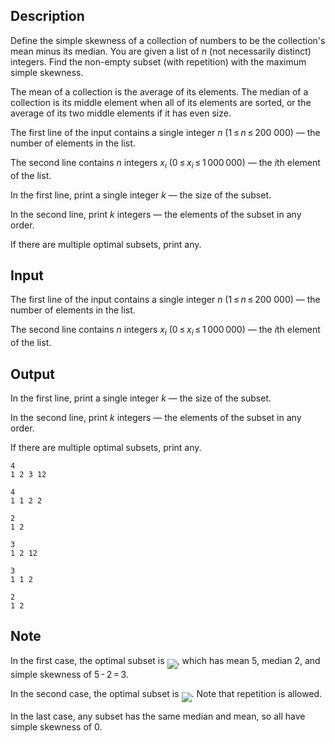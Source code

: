 ## Description

<div><p>Define the <span class="tex-font-style-it">simple skewness</span> of a collection of numbers to be the collection's mean minus its median. You are given a list of <span class="tex-span"><i>n</i></span> (not necessarily distinct) integers. Find the non-empty subset (with repetition) with the maximum simple skewness.</p><p>The mean of a collection is the average of its elements. The median of a collection is its middle element when all of its elements are sorted, or the average of its two middle elements if it has even size.</p></div><div class="input-specification"><p>The first line of the input contains a single integer <span class="tex-span"><i>n</i></span> (<span class="tex-span">1 ≤ <i>n</i> ≤ 200 000</span>)&nbsp;— the number of elements in the list.</p><p>The second line contains <span class="tex-span"><i>n</i></span> integers <span class="tex-span"><i>x</i><sub class="lower-index"><i>i</i></sub></span> (<span class="tex-span">0 ≤ <i>x</i><sub class="lower-index"><i>i</i></sub> ≤ 1 000 000</span>)&nbsp;— the <span class="tex-span"><i>i</i></span>th element of the list.</p></div><div class="output-specification"><p>In the first line, print a single integer <span class="tex-span"><i>k</i></span>&nbsp;— the size of the subset.</p><p>In the second line, print <span class="tex-span"><i>k</i></span> integers&nbsp;— the elements of the subset in any order.</p><p>If there are multiple optimal subsets, print any.</p></div>

## Input

<p>The first line of the input contains a single integer <span class="tex-span"><i>n</i></span> (<span class="tex-span">1 ≤ <i>n</i> ≤ 200 000</span>)&nbsp;— the number of elements in the list.</p><p>The second line contains <span class="tex-span"><i>n</i></span> integers <span class="tex-span"><i>x</i><sub class="lower-index"><i>i</i></sub></span> (<span class="tex-span">0 ≤ <i>x</i><sub class="lower-index"><i>i</i></sub> ≤ 1 000 000</span>)&nbsp;— the <span class="tex-span"><i>i</i></span>th element of the list.</p>

## Output

<p>In the first line, print a single integer <span class="tex-span"><i>k</i></span>&nbsp;— the size of the subset.</p><p>In the second line, print <span class="tex-span"><i>k</i></span> integers&nbsp;— the elements of the subset in any order.</p><p>If there are multiple optimal subsets, print any.</p>





```input1
4
1 2 3 12

```




```input2
4
1 1 2 2

```




```input3
2
1 2

```




```output1
3
1 2 12 

```




```output2
3
1 1 2 

```




```output3
2
1 2

```



## Note

<p>In the first case, the optimal subset is <img align="middle" class="tex-formula" src="file://njXa5Pyg.png" style="max-width: 100.0%;max-height: 100.0%;">, which has mean <span class="tex-span">5</span>, median <span class="tex-span">2</span>, and simple skewness of <span class="tex-span">5 - 2 = 3</span>.</p><p>In the second case, the optimal subset is <img align="middle" class="tex-formula" src="file://JuKQ1zse.png" style="max-width: 100.0%;max-height: 100.0%;">. Note that repetition is allowed.</p><p>In the last case, any subset has the same median and mean, so all have simple skewness of <span class="tex-span">0</span>.</p>
